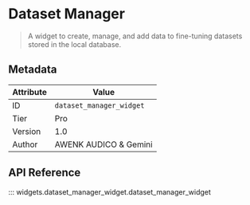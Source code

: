 # Dataset Manager

> A widget to create, manage, and add data to fine-tuning datasets stored in the local database.

## Metadata

| Attribute | Value |
| --- | --- |
| ID | `dataset_manager_widget` |
| Tier | Pro |
| Version | 1.0 |
| Author | AWENK AUDICO & Gemini |

## API Reference

::: widgets.dataset_manager_widget.dataset_manager_widget
